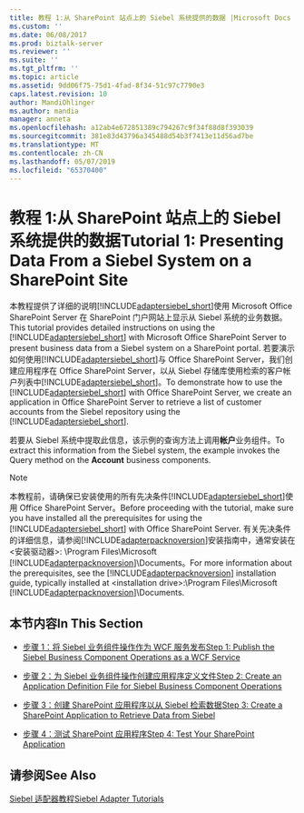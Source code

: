 ```yaml
---
title: 教程 1:从 SharePoint 站点上的 Siebel 系统提供的数据 |Microsoft Docs
ms.custom: ''
ms.date: 06/08/2017
ms.prod: biztalk-server
ms.reviewer: ''
ms.suite: ''
ms.tgt_pltfrm: ''
ms.topic: article
ms.assetid: 9dd06f75-75d1-4fad-8f34-51c97c7790e3
caps.latest.revision: 10
author: MandiOhlinger
ms.author: mandia
manager: anneta
ms.openlocfilehash: a12ab4e672851389c794267c9f34f88d8f393039
ms.sourcegitcommit: 381e83d43796a345488d54b3f7413e11d56ad7be
ms.translationtype: MT
ms.contentlocale: zh-CN
ms.lasthandoff: 05/07/2019
ms.locfileid: "65370400"
---
```

# <a name="tutorial-1-presenting-data-from-a-siebel-system-on-a-sharepoint-site"></a><span data-ttu-id="5c47a-102">教程 1:从 SharePoint 站点上的 Siebel 系统提供的数据</span><span class="sxs-lookup"><span data-stu-id="5c47a-102">Tutorial 1: Presenting Data From a Siebel System on a SharePoint Site</span></span>
<span data-ttu-id="5c47a-103">本教程提供了详细的说明[!INCLUDE[adaptersiebel_short](../../includes/adaptersiebel-short-md.md)]使用 Microsoft Office SharePoint Server 在 SharePoint 门户网站上显示从 Siebel 系统的业务数据。</span><span class="sxs-lookup"><span data-stu-id="5c47a-103">This tutorial provides detailed instructions on using the [!INCLUDE[adaptersiebel_short](../../includes/adaptersiebel-short-md.md)] with Microsoft Office SharePoint Server to present business data from a Siebel system on a SharePoint portal.</span></span> <span data-ttu-id="5c47a-104">若要演示如何使用[!INCLUDE[adaptersiebel_short](../../includes/adaptersiebel-short-md.md)]与 Office SharePoint Server，我们创建应用程序在 Office SharePoint Server，以从 Siebel 存储库使用检索的客户帐户列表中[!INCLUDE[adaptersiebel_short](../../includes/adaptersiebel-short-md.md)]。</span><span class="sxs-lookup"><span data-stu-id="5c47a-104">To demonstrate how to use the [!INCLUDE[adaptersiebel_short](../../includes/adaptersiebel-short-md.md)] with Office SharePoint Server, we create an application in Office SharePoint Server to retrieve a list of customer accounts from the Siebel repository using the [!INCLUDE[adaptersiebel_short](../../includes/adaptersiebel-short-md.md)].</span></span>  
  
 <span data-ttu-id="5c47a-105">若要从 Siebel 系统中提取此信息，该示例的查询方法上调用**帐户**业务组件。</span><span class="sxs-lookup"><span data-stu-id="5c47a-105">To extract this information from the Siebel system, the example invokes the Query method on the **Account** business components.</span></span>  
  
> [!NOTE]
>  <span data-ttu-id="5c47a-106">本教程前，请确保已安装使用的所有先决条件[!INCLUDE[adaptersiebel_short](../../includes/adaptersiebel-short-md.md)]使用 Office SharePoint Server。</span><span class="sxs-lookup"><span data-stu-id="5c47a-106">Before proceeding with the tutorial, make sure you have installed all the prerequisites for using the [!INCLUDE[adaptersiebel_short](../../includes/adaptersiebel-short-md.md)] with Office SharePoint Server.</span></span> <span data-ttu-id="5c47a-107">有关先决条件的详细信息，请参阅[!INCLUDE[adapterpacknoversion](../../includes/adapterpacknoversion-md.md)]安装指南中，通常安装在\<安装驱动器\>: \Program Files\Microsoft [!INCLUDE[adapterpacknoversion](../../includes/adapterpacknoversion-md.md)]\Documents。</span><span class="sxs-lookup"><span data-stu-id="5c47a-107">For more information about the prerequisites, see the [!INCLUDE[adapterpacknoversion](../../includes/adapterpacknoversion-md.md)] installation guide, typically installed at \<installation drive\>:\Program Files\Microsoft [!INCLUDE[adapterpacknoversion](../../includes/adapterpacknoversion-md.md)]\Documents.</span></span>  
  
## <a name="in-this-section"></a><span data-ttu-id="5c47a-108">本节内容</span><span class="sxs-lookup"><span data-stu-id="5c47a-108">In This Section</span></span>  
  
-   [<span data-ttu-id="5c47a-109">步骤 1：将 Siebel 业务组件操作作为 WCF 服务发布</span><span class="sxs-lookup"><span data-stu-id="5c47a-109">Step 1: Publish the Siebel Business Component Operations as a WCF Service</span></span>](../../adapters-and-accelerators/adapter-siebel/step-1-publish-the-siebel-business-component-operations-as-a-wcf-service.md)  
  
-   [<span data-ttu-id="5c47a-110">步骤 2：为 Siebel 业务组件操作创建应用程序定义文件</span><span class="sxs-lookup"><span data-stu-id="5c47a-110">Step 2: Create an Application Definition File for Siebel Business Component Operations</span></span>](../../adapters-and-accelerators/adapter-siebel/step-2-create-an-application-definition-file-for-siebel-business-component.md)  
  
-   [<span data-ttu-id="5c47a-111">步骤 3：创建 SharePoint 应用程序以从 Siebel 检索数据</span><span class="sxs-lookup"><span data-stu-id="5c47a-111">Step 3: Create a SharePoint Application to Retrieve Data from Siebel</span></span>](../../adapters-and-accelerators/adapter-siebel/step-3-create-a-sharepoint-application-to-retrieve-data-from-siebel.md)  
  
-  [<span data-ttu-id="5c47a-112">步骤 4：测试 SharePoint 应用程序</span><span class="sxs-lookup"><span data-stu-id="5c47a-112">Step 4: Test Your SharePoint Application</span></span>](../../adapters-and-accelerators/adapter-oracle-ebs/step-4-test-your-sharepoint-application.md)  
  
## <a name="see-also"></a><span data-ttu-id="5c47a-113">请参阅</span><span class="sxs-lookup"><span data-stu-id="5c47a-113">See Also</span></span>  
 [<span data-ttu-id="5c47a-114">Siebel 适配器教程</span><span class="sxs-lookup"><span data-stu-id="5c47a-114">Siebel Adapter Tutorials</span></span>](../../adapters-and-accelerators/adapter-siebel/siebel-adapter-tutorials.md)